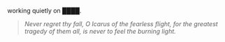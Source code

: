 working quietly on ████.


<!--QUOTE_START-->
> *Never regret thy fall, O Icarus of the fearless flight, for the greatest tragedy of them all, is never to feel the burning light.*  
>
<!--QUOTE_END-->
<!-- last updated: 2025-10-15T01:50:57.538561+00:00 -->
